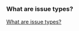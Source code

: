 ### What are issue types?
[What are issue types?](https://support.atlassian.com/jira-cloud-administration/docs/what-are-issue-types/)
